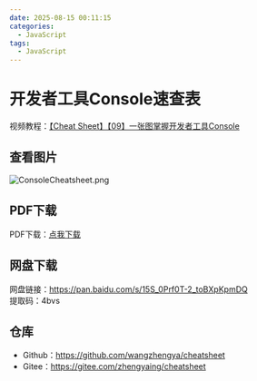 ```yaml
---
date: 2025-08-15 00:11:15
categories:
  - JavaScript
tags:
  - JavaScript
---
```


# 开发者工具Console速查表

视频教程：[【Cheat Sheet】【09】一张图掌握开发者工具Console](https://www.bilibili.com/video/BV1oz4y1R7yu)

## 查看图片
![ConsoleCheatsheet.png](http://s.siushin.com/siushin/images/js/ConsoleCheatsheet.png)

## PDF下载
PDF下载：<a href='http://s.siushin.com/siushin/upload/js/ConsoleCheatsheet.pdf'>点我下载</a>

## 网盘下载
网盘链接：<https://pan.baidu.com/s/15S_0Prf0T-2_toBXpKpmDQ>  
提取码：4bvs

## 仓库
- Github：<https://github.com/wangzhengya/cheatsheet>
- Gitee：<https://gitee.com/zhengyaing/cheatsheet>